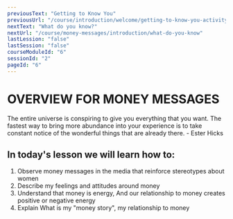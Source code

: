 ```yaml
---
previousText: "Getting to Know You"
previousUrl: "/course/introduction/welcome/getting-to-know-you-activity-one"
nextText: "What do you know?"
nextUrl: "/course/money-messages/introduction/what-do-you-know"
lastLession: "false"
lastSession: "false"
courseModuleId: "6"
sessionId: "2"
pageId: "6"
---
```



# OVERVIEW FOR MONEY MESSAGES

<sparkle-character-intro position="right" character="zynab">
The entire universe is conspiring to give you everything that you want. The fastest way to bring more abundance into your experience is to take constant notice of the wonderful things that are already there.
- Ester Hicks
</sparkle-character-intro>

## In today's lesson we will learn how to:

1. Observe money messages in the media that reinforce stereotypes about women 
2. Describe my feelings and attitudes around money
3. Understand that money is energy, And our relationship to money creates positive or negative energy
4. Explain What is my "money story", my relationship to money